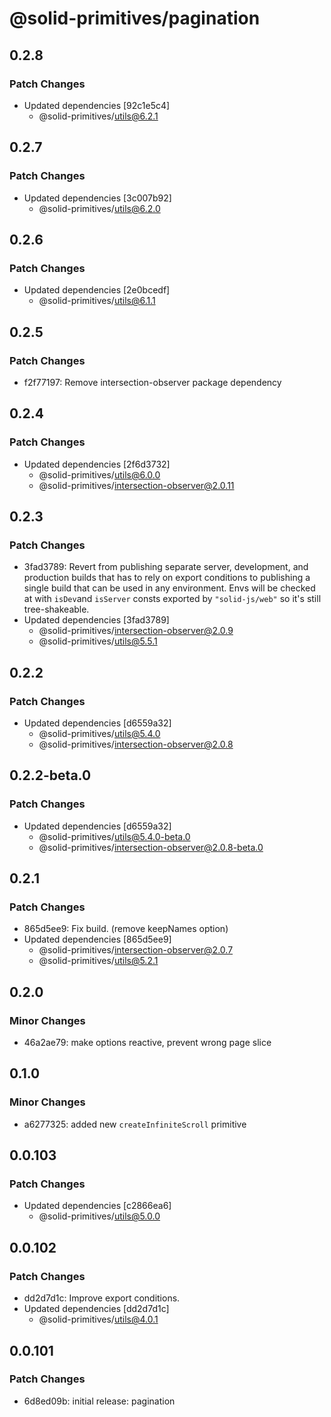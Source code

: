 # @solid-primitives/pagination

## 0.2.8

### Patch Changes

- Updated dependencies [92c1e5c4]
  - @solid-primitives/utils@6.2.1

## 0.2.7

### Patch Changes

- Updated dependencies [3c007b92]
  - @solid-primitives/utils@6.2.0

## 0.2.6

### Patch Changes

- Updated dependencies [2e0bcedf]
  - @solid-primitives/utils@6.1.1

## 0.2.5

### Patch Changes

- f2f77197: Remove intersection-observer package dependency

## 0.2.4

### Patch Changes

- Updated dependencies [2f6d3732]
  - @solid-primitives/utils@6.0.0
  - @solid-primitives/intersection-observer@2.0.11

## 0.2.3

### Patch Changes

- 3fad3789: Revert from publishing separate server, development, and production builds that has to rely on export conditions
  to publishing a single build that can be used in any environment.
  Envs will be checked at with `isDev`and `isServer` consts exported by `"solid-js/web"` so it's still tree-shakeable.
- Updated dependencies [3fad3789]
  - @solid-primitives/intersection-observer@2.0.9
  - @solid-primitives/utils@5.5.1

## 0.2.2

### Patch Changes

- Updated dependencies [d6559a32]
  - @solid-primitives/utils@5.4.0
  - @solid-primitives/intersection-observer@2.0.8

## 0.2.2-beta.0

### Patch Changes

- Updated dependencies [d6559a32]
  - @solid-primitives/utils@5.4.0-beta.0
  - @solid-primitives/intersection-observer@2.0.8-beta.0

## 0.2.1

### Patch Changes

- 865d5ee9: Fix build. (remove keepNames option)
- Updated dependencies [865d5ee9]
  - @solid-primitives/intersection-observer@2.0.7
  - @solid-primitives/utils@5.2.1

## 0.2.0

### Minor Changes

- 46a2ae79: make options reactive, prevent wrong page slice

## 0.1.0

### Minor Changes

- a6277325: added new `createInfiniteScroll` primitive

## 0.0.103

### Patch Changes

- Updated dependencies [c2866ea6]
  - @solid-primitives/utils@5.0.0

## 0.0.102

### Patch Changes

- dd2d7d1c: Improve export conditions.
- Updated dependencies [dd2d7d1c]
  - @solid-primitives/utils@4.0.1

## 0.0.101

### Patch Changes

- 6d8ed09b: initial release: pagination
